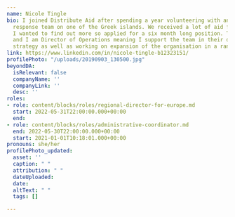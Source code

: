 ```yaml
---
name: Nicole Tingle
bio: I joined Distribute Aid after spending a year volunteering with an emergency
  response team on one of the Greek islands. We received a lot of aid from DA and
  I wanted to find out more so applied for a six month long position. Two years later
  and I am Director of Operations meaning I support the team in their direction and
  strategy as well as working on expansion of the organisation in a range of ways!
link: https://www.linkedin.com/in/nicole-tingle-b12323151/
profilePhoto: "/uploads/20190903_130500.jpg"
beyondDA:
  isRelevant: false
  companyName: ''
  companyLink: ''
  desc: ''
roles:
- role: content/blocks/roles/regional-director-for-europe.md
  start: 2022-05-31T22:00:00.000+00:00
  end: 
- role: content/blocks/roles/administrative-coordinator.md
  end: 2022-05-30T22:00:00.000+00:00
  start: 2021-01-01T10:18:01.000+00:00
pronouns: she/her
profilePhoto_updated:
  asset: ''
  caption: " "
  attribution: " "
  dateUploaded: 
  date: 
  altText: " "
  tags: []

---
```

